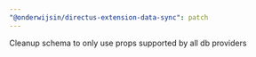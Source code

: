 ```yaml
---
"@onderwijsin/directus-extension-data-sync": patch
---
```


Cleanup schema to only use props supported by all db providers
